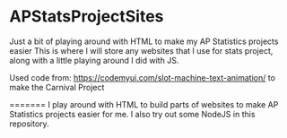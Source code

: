 # APStatsProjectSites
Just a bit of playing around with HTML to make my AP Statistics projects easier
This is where I will store any websites that I use for stats project, along with a little playing around I did with JS.

Used code from:
https://codemyui.com/slot-machine-text-animation/
to make the Carnival Project

=======
I play around with HTML to build parts of websites to make AP Statistics projects easier for me. I also try out some NodeJS in this repository.
